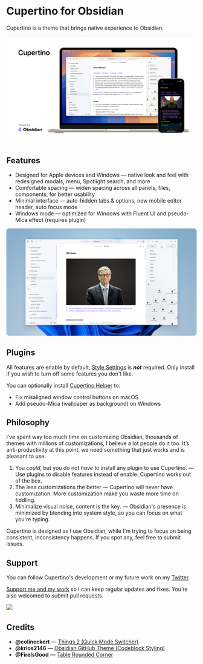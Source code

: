# Cupertino for Obsidian

Cupertino is a theme that brings native experience to Obsidian.

<img alt="Screenshot of Cupertino theme for Obsidian running on macOS and iOS." src="img/hero.png">

## Features

- Designed for Apple devices and Windows — native look and feel with redesigned modals, menu, Spotlight search, and more
- Comfortable spacing — widen spacing across all panels, files, components, for better usability
- Minimal interface — auto-hidden tabs & options, new mobile editor header, auto focus mode
- Windows mode — optimized for Windows with Fluent UI and pseudo-Mica effect (requires plugin)

<img alt="Screenshot of Cupertino theme for Obsidian running on Windows." src="img/windows.png">

## Plugins

All features are enable by default, [Style Settings](https://github.com/mgmeyers/obsidian-style-settings) is **_not_** required. Only install if you wish to turn off some features you don't like.

You can optionally install [Cupertino Helper](https://github.com/aaaaalexis/obsidian-cupertino-helper/) to:

- Fix misaligned window control buttons on macOS
- Add pseudo-Mica (wallpaper as background) on Windows

## Philosophy

I’ve spent way too much time on customizing Obsidian, thousands of themes with millions of customizations, I believe a lot people do it too. It’s anti-productivity at this point, we need something that just works and is pleasant to use.

1. You _could_, but you do not _have_ to install any plugin to use Cupertino. — Use plugins to disable features instead of enable. Cupertino works out of the box.
2. The less customizations the better — Cupertino will never have customization. More customization make you waste more time on fiddling.
3. Minimalize visual noise, content is the key. — Obsidian's presence is minimized by blending into system style, so you can focus on what you're typing.

Cupertino is designed as I use Obsidian, while I'm trying to focus on being consistent, inconsistency happens. If you spot any, feel free to submit issues.

## Support

You can follow Cupertino's development or my future work on my [Twitter](https://x.com/cittoj).

[Support me and my work](https://www.buymeacoffee.com/cittoj) so I can keep regular updates and fixes. You’re also welcomed to submit pull requests.

<a href="https://www.buymeacoffee.com/cittoj"><img src="https://img.buymeacoffee.com/button-api/?text=Buy me a coffee&emoji=☕&slug=cittoj&button_colour=BD5FFF&font_colour=ffffff&font_family=Inter&outline_colour=000000&coffee_colour=FFDD00" /></a>

## Credits

- **@colineckert** — [Things 2 (Quick Mode Switcher)](https://github.com/colineckert/obsidian-things)
- **@krios2146** — [Obsidian GitHub Theme (Codeblock Styling)](https://github.com/krios2146/obsidian-theme-github)
- **@FireIsGood** — [Table Rounded Corner](https://forum.obsidian.md/t/60551)

